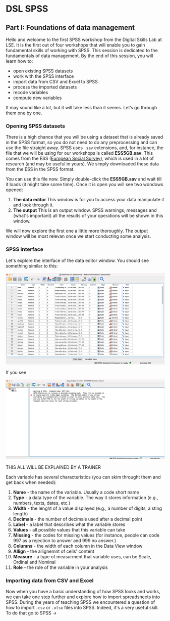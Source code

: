 # DSL SPSS 

## Part I: Foundations of data management 

Hello and welcome to the first SPSS workshop from the Digital Skills Lab at LSE. It is the first out of four workshops that will enable you to gain fundamental skills of working with SPSS. 
This session is dedicated to the fundamentals of data management. By the end of this session, you will learn how to:

- open existing SPSS datasets
- work with the SPSS interface
- import data from CSV and Excel to SPSS
- process the imported datasets
- recode variables
- compute new variables

It may sound like a lot, but it will take less than it seems. Let’s go through them one by one. 

### Opening SPSS datasets

There is a high chance that you will be using a dataset that is already saved in the SPSS format, so you do not need to do any preprocessing and can use the file straight away. SPSS uses `.sav` extensions, and, for instance, the file that we will be using for our workshops is called **ESS5GB.sav**. This comes from the ESS ([European Social Survey](https://www.europeansocialsurvey.org)), which is used in a lot of research (and may be useful in yours). We simply downloaded these data from the ESS in the SPSS format. 

You can use this file now. Simply double-click the **ESS5GB.sav** and wait till it loads (it might take some time). Once it is open you will see two wondows opened:

1. **The data editor**
This window is for you to access your data manipulate it and look through it.
2. **The output**
This is an output window. SPSS warnings, messages and (what's important) all the results of your operations will be shown in this window.

We will now explore the first one a little more thoroughly. The output window will be most relevan once we start conducting some analysis. 

### SPSS interface
Let's explore the interface of the data editor window. You should see something similar to this:

![data editor](./img/data_edit.png)

If you see 



![output window](./img/output.png)


THIS ALL WILL BE EXPLAINED BY A TRAINER

Each variable has several characteristics (you can skim throught them and get back when needed):

1. **Name** - the name of the variable. Usually a code short name
2. **Type** - a data type of the variable. The way it stores information (e.g., numbers, texts, dates, etc.)
3. **Width** - the lenght of a value displayed (e.g., a number of digits, a sting length)
4. **Decimals** - the number of decimals used after a decimal point
5. **Label** - a label that describes what the variable stores
6. **Values** - all possible values that this variable can take
7. **Missing** - the codes for missing values (for instance, people can code 997 as a rejection to answer and 999 no answer.)
9. **Columns** - the width of each column in the Data View window
10. **Allign** - the allignemnt of cells' content
11. **Measure** - a type of measurment that variable uses, can be Scale, Ordinal and Nominal
12. **Role** - the role of the variable in your analysis



### Importing data from CSV and Excel

Now when you have a basic understanding of how SPSS looks and works, we can take one step further and explore how to import spreadsheets into SPSS. During the years of teaching SPSS we encountered a question of how to import `.csv` or `.xlsx` files into SPSS. Indeed, it's a very useful skill. To do that go to SPSS -> 